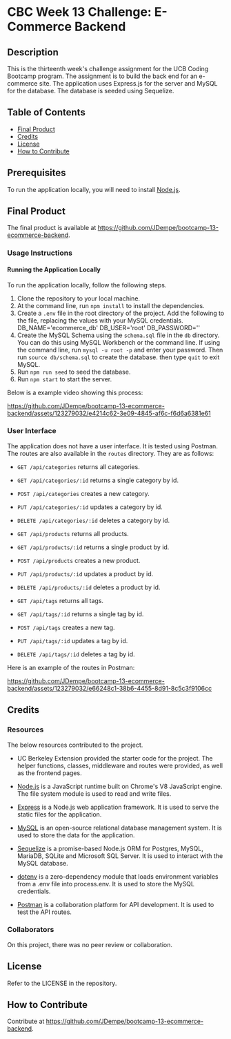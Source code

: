 # CBC Week 13 Challenge: E-Commerce Backend
## Description

This is the thirteenth week's challenge assignment for the UCB Coding Bootcamp program.  The assignment is to build the back end for an e-commerce site.  The application uses Express.js for the server and MySQL for the database.  The database is seeded using Sequelize.

## Table of Contents

- [Final Product](#final-product)
- [Credits](#credits)
- [License](#license)
- [How to Contribute](#how-to-contribute)



## Prerequisites

To run the application locally, you will need to install [Node.js](https://nodejs.org/en/).

## Final Product

The final product is available at https://github.com/JDempe/bootcamp-13-ecommerce-backend.

### Usage Instructions

#### Running the Application Locally

To run the application locally, follow the following steps.

1. Clone the repository to your local machine.
2. At the command line, run `npm install` to install the dependencies.
3. Create a `.env` file in the root directory of the project.  Add the following to the file, replacing the values with your MySQL credentials.
   DB_NAME='ecommerce_db'
   DB_USER='root'
   DB_PASSWORD='<your password>'
4. Create the MySQL Schema using the `schema.sql` file in the `db` directory. You can do this using MySQL Workbench or the command line.  If using the command line, run `mysql -u root -p` and enter your password.  Then run `source db/schema.sql` to create the database.  then type `quit` to exit MySQL.
5. Run `npm run seed` to seed the database.
6. Run `npm start` to start the server.

Below is a example video showing this process:

https://github.com/JDempe/bootcamp-13-ecommerce-backend/assets/123279032/e4214c62-3e09-4845-af6c-f6d6a6381e61

### User Interface

The application does not have a user interface.  It is tested using Postman.  The routes are also available in the `routes` directory.  They are as follows:

- `GET /api/categories` returns all categories.
- `GET /api/categories/:id` returns a single category by id.
- `POST /api/categories` creates a new category.
- `PUT /api/categories/:id` updates a category by id.
- `DELETE /api/categories/:id` deletes a category by id.

- `GET /api/products` returns all products.
- `GET /api/products/:id` returns a single product by id.
- `POST /api/products` creates a new product.
- `PUT /api/products/:id` updates a product by id.
- `DELETE /api/products/:id` deletes a product by id.

- `GET /api/tags` returns all tags.
- `GET /api/tags/:id` returns a single tag by id.
- `POST /api/tags` creates a new tag.
- `PUT /api/tags/:id` updates a tag by id.
- `DELETE /api/tags/:id` deletes a tag by id.

Here is an example of the routes in Postman:

https://github.com/JDempe/bootcamp-13-ecommerce-backend/assets/123279032/e66248c1-38b6-4455-8d91-8c5c3f9106cc

## Credits

### Resources

The below resources contributed to the project.

- UC Berkeley Extension provided the starter code for the project.  The helper functions, classes, middleware and routes were provided, as well as the frontend pages.

- [Node.js](https://nodejs.org/en/) is a JavaScript runtime built on Chrome's V8 JavaScript engine.  The file system module is used to read and write files.

- [Express](https://expressjs.com/) is a Node.js web application framework.  It is used to serve the static files for the application.

- [MySQL](https://www.mysql.com/) is an open-source relational database management system.  It is used to store the data for the application.

- [Sequelize](https://sequelize.org/) is a promise-based Node.js ORM for Postgres, MySQL, MariaDB, SQLite and Microsoft SQL Server.  It is used to interact with the MySQL database.

- [dotenv](https://www.npmjs.com/package/dotenv) is a zero-dependency module that loads environment variables from a .env file into process.env.  It is used to store the MySQL credentials.

- [Postman](https://www.postman.com/) is a collaboration platform for API development.  It is used to test the API routes.

### Collaborators

On this project, there was no peer review or collaboration.

## License

Refer to the LICENSE in the repository.

## How to Contribute

Contribute at https://github.com/JDempe/bootcamp-13-ecommerce-backend.
